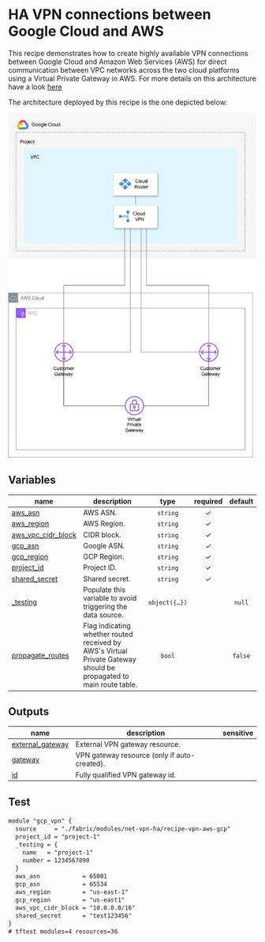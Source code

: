 # HA VPN connections between Google Cloud and AWS

This recipe demonstrates how to create highly available VPN connections between Google Cloud and Amazon Web Services (AWS) for direct communication between VPC networks across the two cloud platforms using a Virtual Private Gateway in AWS. For more details on this architecture have a look [here](https://cloud.google.com/network-connectivity/docs/vpn/tutorials/create-ha-vpn-connections-google-cloud-aws)

The architecture deployed by this recipe is the one depicted below:

![Architecture](./diagram.png)
<!-- BEGIN TFDOC -->
## Variables

| name | description | type | required | default |
|---|---|:---:|:---:|:---:|
| [aws_asn](variables.tf#L27) | AWS ASN. | <code>string</code> | ✓ |  |
| [aws_region](variables.tf#L32) | AWS Region. | <code>string</code> | ✓ |  |
| [aws_vpc_cidr_block](variables.tf#L37) | CIDR block. | <code>string</code> | ✓ |  |
| [gcp_asn](variables.tf#L42) | Google ASN. | <code>string</code> | ✓ |  |
| [gcp_region](variables.tf#L47) | GCP Region. | <code>string</code> | ✓ |  |
| [project_id](variables.tf#L52) | Project ID. | <code>string</code> | ✓ |  |
| [shared_secret](variables.tf#L63) | Shared secret. | <code>string</code> | ✓ |  |
| [_testing](variables.tf#L17) | Populate this variable to avoid triggering the data source. | <code title="object&#40;&#123;&#10;  name             &#61; string&#10;  number           &#61; number&#10;  services_enabled &#61; optional&#40;list&#40;string&#41;, &#91;&#93;&#41;&#10;&#125;&#41;">object&#40;&#123;&#8230;&#125;&#41;</code> |  | <code>null</code> |
| [propagate_routes](variables.tf#L57) | Flag indicating whether routed received by AWS's Virtual Private Gateway should be propagated to main route table. | <code>bool</code> |  | <code>false</code> |

## Outputs

| name | description | sensitive |
|---|---|:---:|
| [external_gateway](outputs.tf#L17) | External VPN gateway resource. |  |
| [gateway](outputs.tf#L22) | VPN gateway resource (only if auto-created). |  |
| [id](outputs.tf#L27) | Fully qualified VPN gateway id. |  |
<!-- END TFDOC -->
## Test

```hcl
module "gcp_vpn" {
  source     = "./fabric/modules/net-vpn-ha/recipe-vpn-aws-gcp"
  project_id = "project-1"
  _testing = {
    name   = "project-1"
    number = 1234567890
  }
  aws_asn            = 65001
  gcp_asn            = 65534
  aws_region         = "us-east-1"
  gcp_region         = "us-east1"
  aws_vpc_cidr_block = "10.0.0.0/16"
  shared_secret      = "test123456"
}
# tftest modules=4 resources=36

